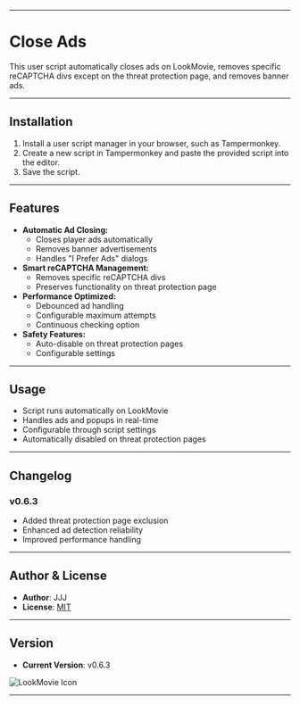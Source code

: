 
---

# **Close Ads**

This user script automatically closes ads on LookMovie, removes specific reCAPTCHA divs except on the threat protection page, and removes banner ads.

---

## **Installation**

1. Install a user script manager in your browser, such as Tampermonkey.
2. Create a new script in Tampermonkey and paste the provided script into the editor.
3. Save the script.

---

## **Features**

- **Automatic Ad Closing:**
  - Closes player ads automatically
  - Removes banner advertisements
  - Handles "I Prefer Ads" dialogs
- **Smart reCAPTCHA Management:**
  - Removes specific reCAPTCHA divs
  - Preserves functionality on threat protection page
- **Performance Optimized:**
  - Debounced ad handling
  - Configurable maximum attempts
  - Continuous checking option
- **Safety Features:**
  - Auto-disable on threat protection pages
  - Configurable settings

---

## **Usage**

- Script runs automatically on LookMovie
- Handles ads and popups in real-time
- Configurable through script settings
- Automatically disabled on threat protection pages

---

## **Changelog**

### **v0.6.3**
- Added threat protection page exclusion
- Enhanced ad detection reliability
- Improved performance handling

---

## **Author & License**

- **Author**: JJJ
- **License**: [MIT](https://choosealicense.com/licenses/mit/)

---

## **Version**

- **Current Version**: v0.6.3

![LookMovie Icon](https://www.google.com/s2/favicons?sz=64&domain=lookmovie2.to)

---